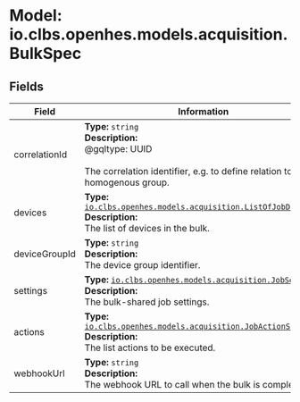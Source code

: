 # Model: io.clbs.openhes.models.acquisition.BulkSpec

## Fields

| Field | Information |
| --- | --- |
| correlationId | <b>Type:</b> `string`<br><b>Description:</b><br>@gqltype: UUID<br><br>The correlation identifier, e.g. to define relation to non-homogenous group. |
| devices | <b>Type:</b> [`io.clbs.openhes.models.acquisition.ListOfJobDeviceId`](model-io-clbs-openhes-models-acquisition-listofjobdeviceid.md)<br><b>Description:</b><br>The list of devices in the bulk. |
| deviceGroupId | <b>Type:</b> `string`<br><b>Description:</b><br>The device group identifier. |
| settings | <b>Type:</b> [`io.clbs.openhes.models.acquisition.JobSettings`](model-io-clbs-openhes-models-acquisition-jobsettings.md)<br><b>Description:</b><br>The bulk-shared job settings. |
| actions | <b>Type:</b> [`io.clbs.openhes.models.acquisition.JobActionSet`](model-io-clbs-openhes-models-acquisition-jobactionset.md)<br><b>Description:</b><br>The list actions to be executed. |
| webhookUrl | <b>Type:</b> `string`<br><b>Description:</b><br>The webhook URL to call when the bulk is completed. |

